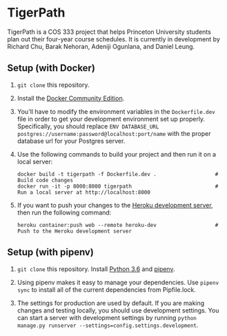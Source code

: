 # TigerPath

TigerPath is a COS 333 project that helps Princeton University students plan out their four-year course schedules. It is currently in development by Richard Chu, Barak Nehoran, Adeniji Ogunlana, and Daniel Leung.

## Setup (with Docker)

1. `git clone` this repository.

2. Install the [Docker Community Edition](https://www.docker.com/community-edition).

3. You'll have to modify the environment variables in the `Dockerfile.dev` file in order to get your development environment set up properly. Specifically, you should replace `ENV DATABASE_URL postgres://username:password@localhost:port/name` with the proper database url for your Postgres server.

3. Use the following commands to build your project and then run it on a local server:
    ```
    docker build -t tigerpath -f Dockerfile.dev .                   # Build code changes
    docker run -it -p 8000:8000 tigerpath                           # Run a local server at http://localhost:8000
    ```

4. If you want to push your changes to the [Heroku development server](http://tigerpath333-dev.herokuapp.com), then run the following command:
    ```
    heroku container:push web --remote heroku-dev                   # Push to the Heroku development server
    ```

## Setup (with pipenv)

1. `git clone` this repository. Install [Python 3.6](https://www.python.org) and [pipenv](https://docs.pipenv.org).

2. Using pipenv makes it easy to manage your dependencies. Use `pipenv sync` to install all of the current dependencies from Pipfile.lock.

3. The settings for production are used by default. If you are making changes and testing locally, you should use development settings. You can start a server with development settings by running `python manage.py runserver --settings=config.settings.development`.
